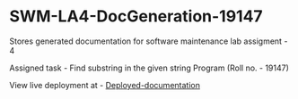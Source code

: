 # SWM-LA4-DocGeneration-19147

Stores generated documentation for software maintenance lab assigment - 4 

Assigned task -  Find substring in the given string Program (Roll no. - 19147)

View live deployment at - [Deployed-documentation](https://1502shivam-singh.github.io/SWM-LA4-DocGeneration-19147/main_8cpp.html)
